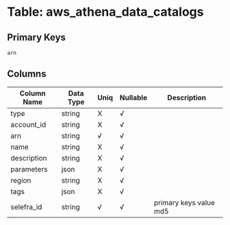 # Table: aws_athena_data_catalogs

## Primary Keys 

```
arn
```


## Columns 

|  Column Name   |  Data Type  | Uniq | Nullable | Description | 
|  ----  | ----  | ----  | ----  | ---- | 
| type | string | X | √ |  | 
| account_id | string | X | √ |  | 
| arn | string | √ | √ |  | 
| name | string | X | √ |  | 
| description | string | X | √ |  | 
| parameters | json | X | √ |  | 
| region | string | X | √ |  | 
| tags | json | X | √ |  | 
| selefra_id | string | √ | √ | primary keys value md5 | 


